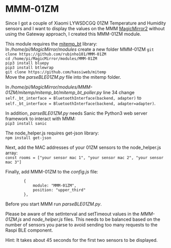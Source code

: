 # MMM-01ZM

Since I got a couple of Xiaomi LYWSDCGQ 01ZM Temperature and Humidity sensors and I want to display the values on the MMM [MagicMirror2](https://magicmirror.builders/) without using the Gateway approach, I created this MMM-01ZM module.

This module requires the [mitemp_bt](https://github.com/hassiweb/mitemp999) library:\
In */home/pi/MagicMirror/modules* create a new folder MMM-01ZM `git clone https://github.com/rubinho101/MMM-01ZM`\
`cd /home/pi/MagicMirror/modules/MMM-01ZM`\
`pip3 install bluepy`\
`pip3 install btlewrap`\
`git clone https://github.com/hassiweb/mitemp`\
Move the *parseBLE01ZM.py* file into the mitemp folder.

In */home/pi/MagicMirror/modules/MMM-01ZM/mitemp/mitemp_bt/mitemp_bt_poller.py* line 34 change `self._bt_interface = BluetoothInterface(backend, adapter)` to `self._bt_interface = BluetoothInterface(backend, adapter=adapter)`.

In addition, *parseBLE01ZM.py* needs Sanic the Python3 web server framework to interact with MMM:\
`pip3 install sanic`

The node_helper.js requires get-json library:\
`npm install get-json`

Next, add the MAC addresses of your 01ZM sensors to the node_helper.js array:\
`const rooms = ["your sensor mac 1", "your sensor mac 2", "your sensor mac 3"]`

Finally, add MMM-01ZM to the *config.js* file:
```
		{
			module: "MMM-01ZM",
			position: "upper_third"
		},
```

Before you start MMM run *parseBLE01ZM.py*.

Please be aware of the setInterval and setTimeout values in the *MMM-01ZM.js* and *node_helper.js* files.
This needs to be balanced based on the number of sensors you parse to avoid sending too many requests to the Raspi BLE component.

Hint: It takes about 45 seconds for the first two sensors to be displayed.

